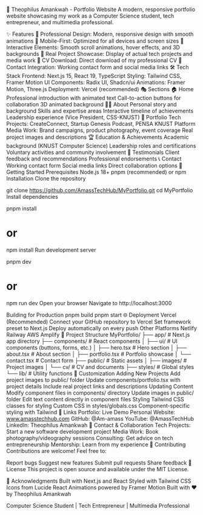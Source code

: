 🚀 Theophilus Amankwah - Portfolio Website
A modern, responsive portfolio website showcasing my work as a Computer Science student, tech entrepreneur, and multimedia professional.

✨ Features
🎯 Professional Design: Modern, responsive design with smooth animations
📱 Mobile-First: Optimized for all devices and screen sizes
🎨 Interactive Elements: Smooth scroll animations, hover effects, and 3D backgrounds
📸 Real Project Showcase: Display of actual tech projects and media work
📄 CV Download: Direct download of my professional CV
📧 Contact Integration: Working contact form and social media links
🛠️ Tech Stack
Frontend: Next.js 15, React 19, TypeScript
Styling: Tailwind CSS, Framer Motion
UI Components: Radix UI, Shadcn/ui
Animations: Framer Motion, Three.js
Deployment: Vercel (recommended)
🎭 Sections
🏠 Home
Professional introduction with animated text
Call-to-action buttons for collaboration
3D animated background
👨‍💻 About
Personal story and background
Skills and expertise areas
Interactive timeline of achievements
Leadership experience (Vice President, CSS-KNUST)
🎯 Portfolio
Tech Projects: CreateConnect, Startup Genesis Podcast, PENSA KNUST Platform
Media Work: Brand campaigns, product photography, event coverage
Real project images and descriptions
🏆 Education & Achievements
Academic background (KNUST Computer Science)
Leadership roles and certifications
Voluntary activities and community involvement
💬 Testimonials
Client feedback and recommendations
Professional endorsements
📞 Contact
Working contact form
Social media links
Direct collaboration options
🚀 Getting Started
Prerequisites
Node.js 18+
pnpm (recommended) or npm
Installation
Clone the repository

git clone https://github.com/AmassTechHub/MyPortfolio.git
cd MyPortfolio
Install dependencies

pnpm install
# or
npm install
Run development server

pnpm dev
# or
npm run dev
Open your browser Navigate to http://localhost:3000

Building for Production
pnpm build
pnpm start
🌐 Deployment
Vercel (Recommended)
Connect your GitHub repository to Vercel
Set framework preset to Next.js
Deploy automatically on every push
Other Platforms
Netlify
Railway
AWS Amplify
📁 Project Structure
MyPortfolio/
├── app/                    # Next.js app directory
├── components/            # React components
│   ├── ui/               # UI components (buttons, forms, etc.)
│   ├── hero.tsx          # Hero section
│   ├── about.tsx         # About section
│   ├── portfolio.tsx     # Portfolio showcase
│   └── contact.tsx       # Contact form
├── public/               # Static assets
│   ├── images/           # Project images
│   └── cv/              # CV and documents
├── styles/               # Global styles
└── lib/                  # Utility functions
🎨 Customization
Adding New Projects
Add project images to public/ folder
Update components/portfolio.tsx with project details
Include real project links and descriptions
Updating Content
Modify component files in components/ directory
Update images in public/ folder
Edit text content directly in component files
Styling
Tailwind CSS classes for styling
Custom CSS in styles/globals.css
Component-specific styling with Tailwind
🔗 Links
Portfolio: Live Demo
Personal Website: www.amasstechhub.com
GitHub: @Am-amass
YouTube: @AmassTechHub
LinkedIn: Theophilus Amankwah
📱 Contact & Collaboration
Tech Projects: Start a new software development project
Media Work: Book photography/videography sessions
Consulting: Get advice on tech entrepreneurship
Mentorship: Learn from my experience
🤝 Contributing
Contributions are welcome! Feel free to:

Report bugs
Suggest new features
Submit pull requests
Share feedback
📄 License
This project is open source and available under the MIT License.

🙏 Acknowledgments
Built with Next.js and React
Styled with Tailwind CSS
Icons from Lucide React
Animations powered by Framer Motion
Built with ❤️ by Theophilus Amankwah

Computer Science Student | Tech Entrepreneur | Multimedia Professional
